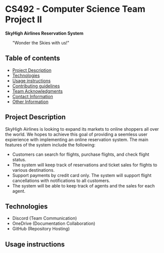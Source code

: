 # CS492 - Computer Science Team Project II

**SkyHigh Airlines Reservation System**
<ul>"Wonder the Skies with us!" </ul>

## Table of contents
* [Project Description](#project-description)
* [Technologies](#technologies)
* [Usage instructions](#usage-instructions)
* [Contributing guidelines](#contributing-guidelines)
* [Team Acknowledgments](#team-acknowledgments)
* [Contact Information](#contact-information)
* [Other Information](#other-information)

## Project Description
SkyHigh Airlines is looking to expand its markets to online shoppers all over the world. We hopes to achieve this goal of providing a seemless user expierience with implementing an online reservation system. The main features of the system include the following: 
  * Customers can search for flights, purchase flights, and check flight status. 
  * The system will keep track of reservations and ticket sales for flights to various destinations. 
  * Support payments by credit card only. The system will support flight cancellations with notifications to all customers. 
  * The system will be able to keep track of agents and the sales for each agent. 

  
## Technologies
* Discord (Team Communication)
* OneDrive (Documentation Collaboration)
* GitHub (Repository Hosting)

## Usage instructions

